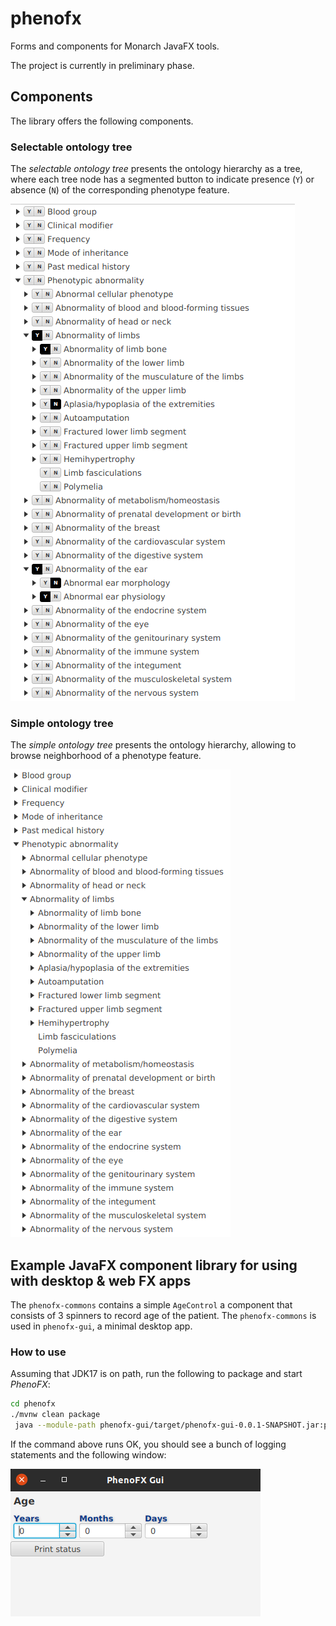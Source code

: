 # phenofx
Forms and components for Monarch JavaFX tools.

The project is currently in preliminary phase.

## Components
The library offers the following components.


### Selectable ontology tree

The *selectable ontology tree* presents the ontology hierarchy as a tree, where each tree node has a segmented button 
to indicate presence (`Y`) or absence (`N`) of the corresponding phenotype feature.

![selectable_ontology_tree](img/selectable_ontology_tree.png)


### Simple ontology tree

The *simple ontology tree* presents the ontology hierarchy, allowing to browse neighborhood of a phenotype feature.

![simple_ontology_tree](img/simple_ontology_tree.png)


## Example JavaFX component library for using with desktop & web FX apps

The `phenofx-commons` contains a simple `AgeControl` a component that consists of 3 spinners to record age of the patient.
The `phenofx-commons` is used in `phenofx-gui`, a minimal desktop app.

### How to use

Assuming that JDK17 is on path, run the following to package and start *PhenoFX*:

```bash
cd phenofx
./mvnw clean package
 java --module-path phenofx-gui/target/phenofx-gui-0.0.1-SNAPSHOT.jar:phenofx-gui/target/lib -m phenofx.gui/org.monarchinitiative.phenofx.gui.PhenofxGui
```

If the command above runs OK, you should see a bunch of logging statements and the following window:

![phenofx-gui](img/phenofx-gui.png)
